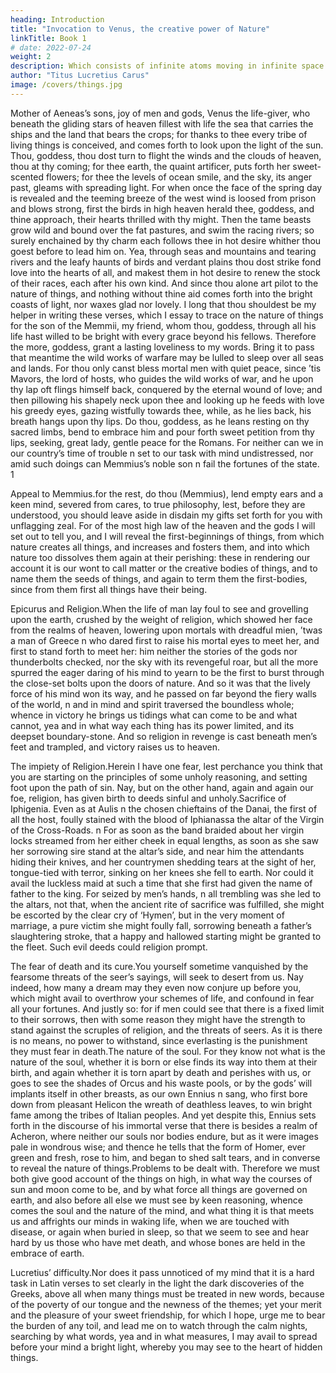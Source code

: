 ```yaml
---
heading: Introduction
title: "Invocation to Venus, the creative power of Nature"
linkTitle: Book 1
# date: 2022-07-24
weight: 2
description: Which consists of infinite atoms moving in infinite space
author: "Titus Lucretius Carus"
image: /covers/things.jpg
---
```



<!-- 1910
 -->

Mother  of Aeneas’s sons, joy of men and gods, Venus the life-giver, who beneath the gliding stars of heaven fillest with life the sea that carries the ships and the land that bears the crops; for thanks to thee every tribe of living things is conceived, and comes forth to look upon the light of the sun. Thou, goddess, thou dost turn to flight the winds and the clouds of heaven, thou at thy coming; for thee earth, the quaint artificer, puts forth her sweet-scented flowers; for thee the levels of ocean smile, and the sky, its anger past, gleams with spreading light. For when once the face of the spring day is revealed and the teeming breeze of the west wind is loosed from prison and blows strong, first the birds in high heaven herald thee, goddess, and thine approach, their hearts thrilled with thy might. Then the tame beasts grow wild and bound over the fat pastures, and swim the racing rivers; so surely enchained by thy charm each follows thee in hot desire whither thou goest before to lead him on. Yea, through seas and mountains and tearing rivers and the leafy haunts of birds and verdant plains thou dost strike fond love into the hearts of all, and makest them in hot desire to renew the stock of their races, each after his own kind. And since thou alone art pilot to the nature of things, and nothing without thine aid comes forth into the bright coasts of light, nor waxes glad nor lovely. I long that thou shouldest be my helper in writing these verses, which I essay to trace on the nature of things for the son of the Memmii, my friend, whom thou, goddess, through all his life hast willed to be bright with every grace beyond his fellows. Therefore the more, goddess, grant a lasting loveliness to my words. Bring it to pass that meantime the wild works of warfare may be lulled to sleep over all seas and lands. For thou only canst bless mortal men with quiet peace, since ’tis Mavors, the lord of hosts, who guides the wild works of war, and he upon thy lap oft flings himself back, conquered by the eternal wound of love; and then pillowing his shapely neck upon thee and looking up he feeds with love his greedy eyes, gazing wistfully towards thee, while, as he lies back, his breath hangs upon thy lips. Do thou, goddess, as he leans resting on thy sacred limbs, bend to embrace him and pour forth sweet petition from thy lips, seeking, great lady, gentle peace for the Romans. For neither can we in our country’s time of trouble
n
 set to our task with mind undistressed, nor amid such doings can Memmius’s noble son
n
 fail the fortunes of the state. 
1

Appeal to Memmius.for the rest, do thou (Memmius), lend empty ears and a keen mind, severed from cares, to true philosophy, lest, before they are understood, you should leave aside in disdain my gifts set forth for you with unflagging zeal. For of the most high law of the heaven and the gods I will set out to tell you, and I will reveal the first-beginnings of things, from which nature creates all things, and increases and fosters them, and into which nature too dissolves them again at their perishing: these in rendering our account it is our wont to call matter or the creative bodies of things, and to name them the seeds of things, and again to term them the first-bodies, since from them first all things have their being.

Epicurus and Religion.When the life of man lay foul to see and grovelling upon the earth, crushed by the weight of religion, which showed her face from the realms of heaven, lowering upon mortals with dreadful mien, ’twas a man of Greece
n
 who dared first to raise his mortal eyes to meet her, and first to stand forth to meet her: him neither the stories of the gods nor thunderbolts checked, nor the sky with its revengeful roar, but all the more spurred the eager daring of his mind to yearn to be the first to burst through the close-set bolts upon the doors of nature. And so it was that the lively force of his mind won its way, and he passed on far beyond the fiery walls of the world,
n
 and in mind and spirit traversed the boundless whole; whence in victory he brings us tidings what can come to be and what cannot, yea and in what way each thing has its power limited, and its deepset boundary-stone. And so religion in revenge is cast beneath men’s feet and trampled, and victory raises us to heaven.

The impiety of Religion.Herein I have one fear, lest perchance you think that you are starting on the principles of some unholy reasoning, and setting foot upon the path of sin. Nay, but on the other hand, again and again our foe, religion, has given birth to deeds sinful and unholy.Sacrifice of Iphigenia. Even as at Aulis
n
 the chosen chieftains of the Danai, the first of all the host, foully stained with the blood of Iphianassa the altar of the Virgin of the Cross-Roads.
n
 For as soon as the band braided about her virgin locks streamed from her either cheek in equal lengths, as soon as she saw her sorrowing sire stand at the altar’s side, and near him the attendants hiding their knives, and her countrymen shedding tears at the sight of her, tongue-tied with terror, sinking on her knees she fell to earth. Nor could it avail the luckless maid at such a time that she first had given the name of father to the king. For seized by men’s hands,
n
 all trembling was she led to the altars, not that, when the ancient rite of sacrifice was fulfilled, she might be escorted by the clear cry of ‘Hymen’, but in the very moment of marriage, a pure victim she might foully fall, sorrowing beneath a father’s slaughtering stroke, that a happy and hallowed starting might be granted to the fleet. Such evil deeds could religion prompt.

The fear of death and its cure.You yourself sometime vanquished by the fearsome threats of the seer’s sayings, will seek to desert from us. Nay indeed, how many a dream may they even now conjure up before you, which might avail to overthrow your schemes of life, and confound in fear all your fortunes. And justly so: for if men could see that there is a fixed limit to their sorrows, then with some reason they might have the strength to stand against the scruples of religion, and the threats of seers. As it is there is no means, no power to withstand, since everlasting is the punishment they must fear in death.The nature of the soul. For they know not what is the nature of the soul, whether it is born or else finds its way into them at their birth, and again whether it is torn apart by death and perishes with us, or goes to see the shades of Orcus and his waste pools, or by the gods’ will implants itself in other breasts, as our own Ennius
n
 sang, who first bore down from pleasant Helicon the wreath of deathless leaves, to win bright fame among the tribes of Italian peoples. And yet despite this, Ennius sets forth in the discourse of his immortal verse that there is besides a realm of Acheron, where neither our souls nor bodies endure, but as it were images pale in wondrous wise; and thence he tells that the form of Homer, ever green and fresh, rose to him, and began to shed salt tears, and in converse to reveal the nature of things.Problems to be dealt with. Therefore we must both give good account of the things on high, in what way the courses of sun and moon come to be, and by what force all things are governed on earth, and also before all else we must see by keen reasoning, whence comes the soul and the nature of the mind, and what thing it is that meets us and affrights our minds in waking life, when we are touched with disease, or again when buried in sleep, so that we seem to see and hear hard by us those who have met death, and whose bones are held in the embrace of earth.

Lucretius’ difficulty.Nor does it pass unnoticed of my mind that it is a hard task in Latin verses to set clearly in the light the dark discoveries of the Greeks, above all when many things must be treated in new words, because of the poverty of our tongue and the newness of the themes; yet your merit and the pleasure of your sweet friendship, for which I hope, urge me to bear the burden of any toil, and lead me on to watch through the calm nights, searching by what words, yea and in what measures, I may avail to spread before your mind a bright light, whereby you may see to the heart of hidden things.
